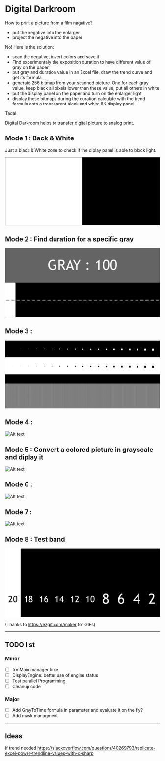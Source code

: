 # Digital Darkroom

How to print a picture from a film nagative?

- put the negative into the enlarger 
- project the negative into the paper

No! Here is the solution:

- scan the negative, invert colors and save it
- Find experimentaly the exposition duration to have different value of gray on the paper
- put gray and duration value in an Excel file, draw the trend curve and get its formula
- generate 256 bitmap from your scanned picture. One for each gray value, keep black all pixels lower than these value, put all others in white
- put the display panel on the paper and turn on the enlarger light
- display these bitmaps during the duration calculate with the trend formula onto a transparent black and white 8K display panel

Tada!

Digital Darkroom helps to transfer digital picture to analog print.

## Mode 1 : Back & White

Just a black & White zone to check if the diplay panel is able to block light.

![Alt text](/img/mode1.png?raw=true|width=300px)

## Mode 2 : Find duration for a specific gray

![Alt text](/img/mode2.gif?raw=true|width=300px)

## Mode 3 :

![Alt text](/img/mode3.bmp?raw=true|width=300px)

## Mode 4 :

![Alt text](/img/mode4.gif?raw=true|width=300px)

## Mode 5 : Convert a colored picture in grayscale and diplay it

![Alt text](/img/mode5.jpg?raw=true|width=300px)

## Mode 6 :

![Alt text](/img/mode6.gif?raw=true|width=300px)

## Mode 7 :

![Alt text](/img/mode7.gif?raw=true|width=300px)

## Mode 8 : Test band

![Alt text](/img/mode8.gif?raw=true|width=300px)

(Thanks to https://ezgif.com/maker for GIFs)

---

## TODO list

### Minor
- [ ] frmMain manager time
- [ ] DisplayEngine: better use of engine status
- [ ] Test parallel Programming
- [ ] Cleanup code

### Major
- [ ] Add GrayToTime formula in parameter and evaluate it on the fly?
- [ ] Add mask managment

---

## Ideas

if trend nedded https://stackoverflow.com/questions/40269793/replicate-excel-power-trendline-values-with-c-sharp
